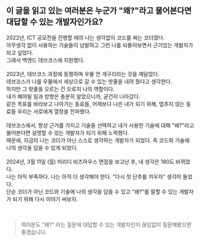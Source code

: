## 이 글을 읽고 있는 여러분은 누군가 "왜?"라고 물어본다면 대답할 수 있는 개발자인가요?

2022년, ICT 공모전을 진행할 때의 나는 생각없이 코드를 짜는 코더였다. <br/>
아무생각 없이 사용하는 기술들이 남발하고 그런 나를 되돌아보면서 근거있는 개발자가 되고 싶었다. <br/>
그래서 백엔드 데브코스에 지원했다. <br/>
 <br/>
2023년, 데브코스 과정에 동행하며 우물 안 개구리라는 것을 깨달았다. <br/>
데브코스가 나를 우물에서 세상으로 갈 수 있는 밧줄을 내려 줬다고 생각한다. <br/>
하지만 그 밧줄을 오르는 건 오로지 나의 역할이다. <br/>
내가 해야될 일과 방향은 충분히 알았으니까, 굳건히 나아갔다. <br/>
같은 목표를 바라보고 나아가는 동료들, 어제보다 나은 내가 되기 위해, 멈추지 않는 동료들 우리는 서로에게 열정을 전파했다. <br/>
<br/>
데브코스에서, 항상 근거를 가지고 기술을 선택하고 내가 사용한 기술에 대해 "왜?"라고 물어본다면 설명할 수 있는 개발자가 되기 위해 노력했다. <br/>
때문에, 지금의 나는 코더가 아닌 스스로 생각하는 개발자가 되었다. 즉 코드와 기술에 나의 생각을 담을 수 있게 되었다. <br/>
<br/>
2024년, 3월 11일 (월) 미리디 비즈하우스 면접을 보고난 후, 내 생각은 180도 바뀌었다. <br/>
나는 아직 부족하다. 나는 아직 더 생각해야 한다. "다시 첫 단추를 끼우자" 생각이 들었다. <br/>
단순 코더가 아닌 코드와 기술에 나의 생각을 담을 수 있고 "왜?"를 말할 수 있는 개발자가 되기 위해 다시 이야기 써보자. <br/>
<br/>
<br/>
> 여러분도 "왜?" 라는 질문에 대답할 수 있는 개발자인지 끊임없이 질문해봤으면 좋겠습니다.
